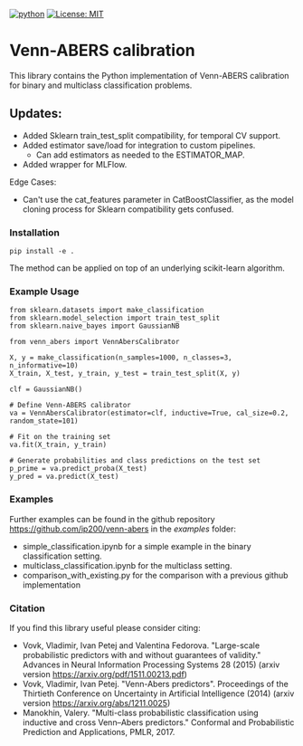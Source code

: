 [![python](https://img.shields.io/badge/Python-3.11-3776AB.svg?style=flat&logo=python&logoColor=white)](https://www.python.org)
[![License: MIT](https://img.shields.io/badge/License-MIT-yellow.svg)](https://opensource.org/licenses/MIT)
# Venn-ABERS calibration
This library contains the Python implementation of Venn-ABERS calibration for binary and multiclass classification problems.

## Updates:
- Added Sklearn train_test_split compatibility, for temporal CV support.
- Added estimator save/load for integration to custom pipelines.
    - Can add estimators as needed to the ESTIMATOR_MAP.
- Added wrapper for MLFlow.

Edge Cases:
- Can't use the cat_features parameter in CatBoostClassifier, as the model
    cloning process for Sklearn compatibility gets confused.

### Installation
```commandline
pip install -e .
```
The method can be applied on top of an underlying scikit-learn algorithm.
### Example Usage
```commandline
from sklearn.datasets import make_classification
from sklearn.model_selection import train_test_split
from sklearn.naive_bayes import GaussianNB

from venn_abers import VennAbersCalibrator

X, y = make_classification(n_samples=1000, n_classes=3, n_informative=10)
X_train, X_test, y_train, y_test = train_test_split(X, y)

clf = GaussianNB()

# Define Venn-ABERS calibrator
va = VennAbersCalibrator(estimator=clf, inductive=True, cal_size=0.2, random_state=101)

# Fit on the training set
va.fit(X_train, y_train)

# Generate probabilities and class predictions on the test set
p_prime = va.predict_proba(X_test)
y_pred = va.predict(X_test)
```


### Examples
Further examples can be found in the github repository https://github.com/ip200/venn-abers in the *examples* folder:

- simple_classification.ipynb for a simple example in the binary classification setting.
- multiclass_classification.ipynb for the multiclass setting.
- comparison_with_existing.py for the comparison with a previous github implementation

### Citation
If you find this library useful please consider citing:

- Vovk, Vladimir, Ivan Petej and Valentina Fedorova. "Large-scale probabilistic predictors with and without guarantees of validity." Advances in Neural Information Processing Systems 28 (2015) (arxiv version https://arxiv.org/pdf/1511.00213.pdf)
- Vovk, Vladimir, Ivan Petej. "Venn-Abers predictors". Proceedings of the Thirtieth Conference on Uncertainty in Artificial Intelligence (2014) (arxiv version https://arxiv.org/abs/1211.0025)
- Manokhin, Valery. "Multi-class probabilistic classification using inductive and cross Venn–Abers predictors." Conformal and Probabilistic Prediction and Applications, PMLR, 2017.